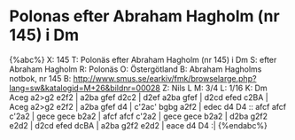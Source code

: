 # Polonas efter Abraham Hagholm (nr 145) i Dm

{%abc%}
X: 145
T: Polonäs efter Abraham Hagholm (nr 145) i Dm
S: efter Abraham Hagholm
R: Polonäs
O: Östergötland
B: Abraham Hagholms notbok, nr 145
B: http://www.smus.se/earkiv/fmk/browselarge.php?lang=sw&katalogid=M+26&bildnr=00028
Z: Nils L
M: 3/4
L: 1/16
K: Dm
Aceg a2>g2 e2f2 | a2ba gfef d2c2 | d2ef a2ba gfef | d2cd efed c2BA |
Aceg a2>g2 e2f2 | a2ba gfef d4 | c'2ac' bgbg a2f2 | edec d4 D4 ::
afcf afcf c'2a2 | gece gece b2a2 | afcf afcf c'2a2 | gece gece b2a2 |
d2ba g2f2 e2d2 | d2cd efed dcBA | a2ba g2f2 e2d2 | eace d4 D4 :|
{%endabc%}

